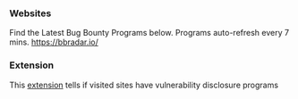 
### Websites

Find the Latest Bug Bounty Programs below. Programs auto-refresh every 7 mins. https://bbradar.io/ 


### Extension 

This [extension](https://github.com/yeswehack/yeswehack_vdp_finder) tells if visited sites have vulnerability disclosure programs 